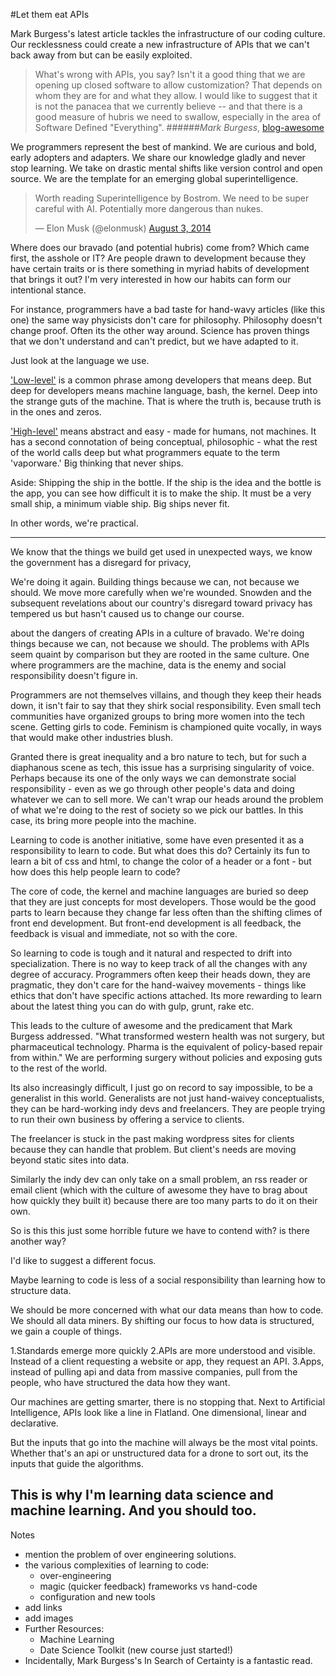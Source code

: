 #Let them eat APIs

Mark Burgess's latest article tackles the infrastructure of our coding culture. Our recklessness could create a new infrastructure of APIs that we can't back away from but can be easily exploited.

>What's wrong with APIs, you say? Isn't it a good thing that we are opening up closed software to allow customization? That depends on whom they are for and what they allow. I would like to suggest that it is not the panacea that we currently believe -- and that there is a good measure of hubris we need to swallow, especially in the area of Software Defined "Everything".
######*Mark Burgess*, [blog-awesome](http://markburgess.org/blog_awesome.html) 

We programmers represent the best of mankind. We are curious and bold, early adopters and adapters. We share our knowledge gladly  and never stop learning. We take on drastic mental shifts like version control and open source. We are the template for an emerging global superintelligence.     

<blockquote class="twitter-tweet" lang="en"><p>Worth reading Superintelligence by Bostrom. We need to be super careful with AI. Potentially more dangerous than nukes.</p>&mdash; Elon Musk (@elonmusk) <a href="https://twitter.com/elonmusk/statuses/495759307346952192">August 3, 2014</a></blockquote>
<script async src="//platform.twitter.com/widgets.js" charset="utf-8"></script> 

Where does our bravado (and potential hubris) come from? Which came first, the asshole or IT? Are people drawn to development because they have certain traits or is there something in myriad habits of development that brings it out? I'm very interested in how our habits can form our intentional stance.

For instance, programmers have a bad taste for hand-wavy articles (like this one) the same way physicists don't care for philosophy. Philosophy doesn't change proof. Often its the other way around. Science has proven things that we don't understand and can't predict, but we have adapted to it.

Just look at the language we use.

['Low-level'](http://en.wikipedia.org/wiki/Low-level_programming_language) is a common phrase among developers that means deep.   But deep for developers means machine language, bash, the kernel. Deep into the strange guts of the machine. That is where the truth is, because truth is in the ones and zeros. 

['High-level'](http://en.wikipedia.org/wiki/High-level_programming_language) means abstract and easy - made for humans, not machines. It has a second connotation of being conceptual, philosophic - what the rest of the world calls deep but what programmers equate to the term 'vaporware.' Big thinking that never ships. 

Aside: Shipping the ship in the bottle.
If the ship is the idea and the bottle is the app, you can see how difficult it is to make the ship. It must be a very small ship, a minimum viable ship. Big ships never fit.

In other words, we're practical.

---

We know that the things we build get used in unexpected ways, we know the government has a disregard for privacy,  
 

We're doing it again. Building things because we can, not because we should.
We move more carefully when we're wounded. Snowden and the subsequent revelations about our country's disregard toward privacy has tempered us but hasn't caused us to change our course. 

about the dangers of creating APIs in a culture of bravado. We're doing things because we can, not because we should. 
The problems with APIs seem quaint by comparison but they are rooted in the same culture. One where programmers are the machine, data is the enemy and social responsibility doesn't figure in.

Programmers are not themselves villains, and though they keep their heads down, it isn't fair to say that they shirk social responsibility. Even small tech communities have organized groups to bring more women into the tech scene. Getting girls to code. Feminism is championed quite vocally, in ways that would make other industries blush.

Granted there is great inequality and a bro nature to tech, but for such a diaphanous scene as tech, this issue has a surprising singularity of voice. Perhaps because its one of the only ways we can demonstrate social responsibility - even as we go through other people's data and doing whatever we can to sell more. We can't wrap our heads around the problem of what we're doing to the rest of society so we pick our battles. In this case, its bring more people into the machine.

Learning to code is another initiative, some have even presented it as a responsibility to learn to code. But what does this do? Certainly its fun to learn a bit of css and html, to change the color of a header or a font - but how does this help people learn to code? 

The core of code, the kernel and machine languages are buried so deep that they are just concepts for most developers. Those would be the good parts to learn because they change far less often than the shifting climes of front end development. But front-end development is all feedback, the feedback is visual and immediate, not so with the core.

So learning to code is tough and it natural and respected to drift into specialization. There is no way to keep track of all the changes with any degree of accuracy. Programmers often keep their heads down, they are pragmatic, they don't care for the hand-waivey movements - things like ethics that don't have specific actions attached. Its more rewarding to learn about the latest thing you can do with gulp, grunt, rake etc. 

This leads to the culture of awesome and the predicament that Mark Burgess addressed. 
"What transformed western health was not surgery, but pharmaceutical technology. Pharma is the equivalent of policy-based repair from within."
We are performing surgery without policies and exposing guts to the rest of the world.

Its also increasingly difficult, I just go on record to say impossible, to be a generalist in this world. Generalists are not just hand-waivey conceptualists, they can be hard-working indy devs and freelancers. They are people trying to run their own business by offering a service to clients. 

The freelancer is stuck in the past making wordpress sites for clients because they can handle that problem. But client's needs are moving beyond static sites into data. 

Similarly the indy dev can only take on a small problem, an rss reader or email client (which with the culture of awesome they have to brag about how quickly they built it) because there are too many parts to do it on their own.

So is this this just some horrible future we have to contend with? is there another way?

I'd like to suggest a different focus. 

Maybe learning to code is less of a social responsibility than learning how to structure data.

We should be more concerned with what our data means than how to code. We should all data miners. By shifting our focus to how data is structured, we gain a couple of things.

1.Standards emerge more quickly
2.APIs are more understood and visible. Instead of a client requesting a website or app, they request an API.
3.Apps, instead of pulling api and data from massive companies, pull from the people, who have structured the data how they want.

Our machines are getting smarter, there is no stopping that. Next to Artificial Intelligence, APIs look like a line in Flatland. One dimensional, linear and declarative. 

But the inputs that go into the machine will always be the most vital points. Whether that's an api or unstructured data for a drone to sort out, its the inputs that guide the algorithms.

This is why I'm learning data science and machine learning. And you should too.
---
Notes
* mention the problem of over engineering solutions.
* the various complexities of learning to code:
	* over-engineering
	* magic (quicker feedback) frameworks vs hand-code
	* configuration and new tools
* add links
* add images
* Further Resources:
	* Machine Learning
	* Date Science Toolkit (new course just started!)
* Incidentally, Mark Burgess's In Search of Certainty is a fantastic read. 